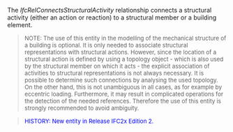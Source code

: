 ﻿The _IfcRelConnectsStructuralActivity_ relationship connects a structural activity (either an action or reaction) to a structural member or a building element.

> <font size="-1">NOTE: The use of this entity in the modelling
		of the mechanical structure of a building is optional. It is only needed to
		associate structural representations with structural actions. However, since
		the location of a structural action is defined by using a topology object -
		which is also used by the structural member on which it acts - the explicit
		association of activities to structural representations is not always
		necessary. It is possible to determine such connections by analysing the used
		topology. On the other hand, this is not unambiguous in all cases, as for
		example by eccentric loading. Furthermore, it may result in complicated
		operations for the detection of the needed references. Therefore the use of
		this entity is strongly recommended to avoid ambiguity.</font>

> <font color="#0000FF" size="-1"> HISTORY: New entity in Release IFC2x
		  Edition 2. </font>
>